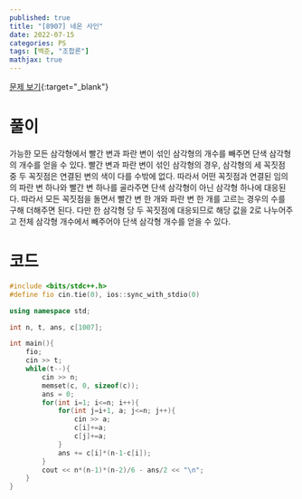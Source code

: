 ```yaml
---
published: true
title: "[8907] 네온 사인"
date: 2022-07-15
categories: PS
tags: [백준, "조합론"]
mathjax: true
---
```


[문제 보기](https://www.acmicpc.net/problem/8907){:target="_blank"}

# 풀이
가능한 모든 삼각형에서 빨간 변과 파란 변이 섞인 삼각형의 개수를 빼주면 단색 삼각형의 개수를 얻을 수 있다. 빨간 변과 파란 변이 섞인 삼각형의 경우, 삼각형의 세 꼭짓점 중 두 꼭짓점은 연결된 변의 색이 다를 수밖에 없다. 따라서 어떤 꼭짓점과 연결된 임의의 파란 변 하나와 빨간 변 하나를 골라주면 단색 삼각형이 아닌 삼각형 하나에 대응된다. 따라서 모든 꼭짓점을 돌면서 빨간 변 한 개와 파란 변 한 개를 고르는 경우의 수를 구해 더해주면 된다. 다만 한 삼각형 당 두 꼭짓점에 대응되므로 해당 값을 2로 나누어주고 전체 삼각형 개수에서 빼주어야 단색 삼각형 개수를 얻을 수 있다.

# 코드
```c++
#include <bits/stdc++.h>
#define fio cin.tie(0), ios::sync_with_stdio(0)

using namespace std;

int n, t, ans, c[1007];

int main(){
    fio;
    cin >> t;
    while(t--){
        cin >> n;
        memset(c, 0, sizeof(c));
        ans = 0;
        for(int i=1; i<=n; i++){
            for(int j=i+1, a; j<=n; j++){
                cin >> a;
                c[i]+=a;
                c[j]+=a;
            }
            ans += c[i]*(n-1-c[i]);
        }
        cout << n*(n-1)*(n-2)/6 - ans/2 << "\n";
    }
}
```

